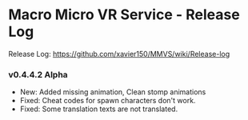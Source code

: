# Macro Micro VR Service - Release Log
Release Log: https://github.com/xavier150/MMVS/wiki/Release-log

###  v0.4.4.2 Alpha

- New: Added missing animation, Clean stomp animations
- Fixed: Cheat codes for spawn characters don't work.
- Fixed: Some translation texts are not translated.
